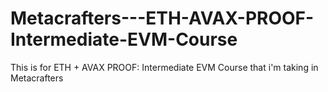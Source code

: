 # Metacrafters---ETH-AVAX-PROOF-Intermediate-EVM-Course
This is for ETH + AVAX PROOF: Intermediate EVM Course that i'm taking in Metacrafters

